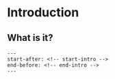 # Introduction

## What is it?

```{include} ../README.md
---
start-after: <!-- start-intro -->
end-before: <!-- end-intro -->
---
```
